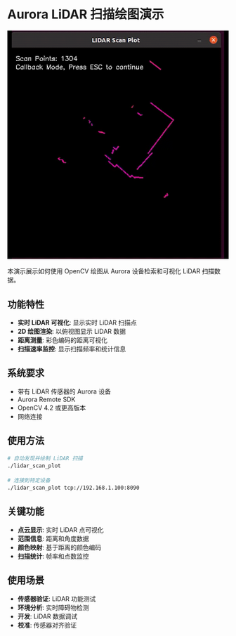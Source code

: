 # Aurora LiDAR 扫描绘图演示

![LiDAR Scan Plot Demo](../../res/demo.lidar.scan.rendering.gif)

本演示展示如何使用 OpenCV 绘图从 Aurora 设备检索和可视化 LiDAR 扫描数据。

## 功能特性

- **实时 LiDAR 可视化**: 显示实时 LiDAR 扫描点
- **2D 绘图渲染**: 以俯视图显示 LiDAR 数据
- **距离测量**: 彩色编码的距离可视化
- **扫描速率监控**: 显示扫描频率和统计信息

## 系统要求

- 带有 LiDAR 传感器的 Aurora 设备
- Aurora Remote SDK
- OpenCV 4.2 或更高版本
- 网络连接

## 使用方法

```bash
# 自动发现并绘制 LiDAR 扫描
./lidar_scan_plot

# 连接到特定设备
./lidar_scan_plot tcp://192.168.1.100:8090
```

## 关键功能

- **点云显示**: 实时 LiDAR 点可视化
- **范围信息**: 距离和角度数据
- **颜色映射**: 基于距离的颜色编码
- **扫描统计**: 帧率和点数监控

## 使用场景

- **传感器验证**: LiDAR 功能测试
- **环境分析**: 实时障碍物检测
- **开发**: LiDAR 数据调试
- **校准**: 传感器对齐验证